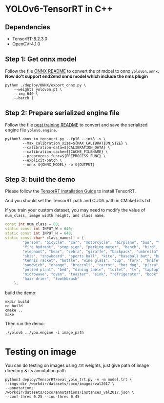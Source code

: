 # YOLOv6-TensorRT in C++

## Dependencies
- TensorRT-8.2.3.0
- OpenCV-4.1.0



## Step 1: Get onnx model

Follow the file [ONNX README](../../tools/quantization/tensorrt/post_training/README.md) to convert the pt mdoel to onnx `yolov6n.onnx`.
**Now do't support end2end onnx model which include the nms plugin**
```shell
python ./deploy/ONNX/export_onnx.py \
    --weights yolov6n.pt \
    --img 640 \
    --batch 1
```

## Step 2: Prepare serialized engine file

Follow the file [post training README](../../tools/quantization/tensorrt/post_training/README.md) to convert and save the serialized engine file `yolov6.engine`.

```shell
python3 onnx_to_tensorrt.py --fp16 --int8 -v \
        --max_calibration_size=${MAX_CALIBRATION_SIZE} \
        --calibration-data=${CALIBRATION_DATA} \
        --calibration-cache=${CACHE_FILENAME} \
        --preprocess_func=${PREPROCESS_FUNC} \
        --explicit-batch \
        --onnx ${ONNX_MODEL} -o ${OUTPUT}
```

## Step 3: build the demo

Please follow the [TensorRT Installation Guide](https://docs.nvidia.com/deeplearning/tensorrt/install-guide/index.html) to install TensorRT.

And you should set the TensorRT path and CUDA path in CMakeLists.txt.

If you train your custom dataset, you may need to modify the value of `num_class, image width height, and class name`.

```c++
const int num_class = 80;
static const int INPUT_W = 640;
static const int INPUT_H = 640;
static const char* class_names[] = {
        "person", "bicycle", "car", "motorcycle", "airplane", "bus", "train", "truck", "boat", "traffic light",
        "fire hydrant", "stop sign", "parking meter", "bench", "bird", "cat", "dog", "horse", "sheep", "cow",
        "elephant", "bear", "zebra", "giraffe", "backpack", "umbrella", "handbag", "tie", "suitcase", "frisbee",
        "skis", "snowboard", "sports ball", "kite", "baseball bat", "baseball glove", "skateboard", "surfboard",
        "tennis racket", "bottle", "wine glass", "cup", "fork", "knife", "spoon", "bowl", "banana", "apple",
        "sandwich", "orange", "broccoli", "carrot", "hot dog", "pizza", "donut", "cake", "chair", "couch",
        "potted plant", "bed", "dining table", "toilet", "tv", "laptop", "mouse", "remote", "keyboard", "cell phone",
        "microwave", "oven", "toaster", "sink", "refrigerator", "book", "clock", "vase", "scissors", "teddy bear",
        "hair drier", "toothbrush"
    };
```

build the demo:

```shell
mkdir build
cd build
cmake ..
make
```

Then run the demo:

```shell
./yolov6 ../you.engine -i image_path
```
# Testing on image 
You can do testing on images using .trt weights, just give path of image directory & its annotation path

```
python3 deploy/TensorRT/eval_yolo_trt.py -v -m model.trt \
--imgs-dir /workdir/datasets/coco/images/val2017 \
--annotations /workdir/datasets/coco/annotations/instances_val2017.json \
--conf-thres 0.25 --iou-thres 0.45
```
